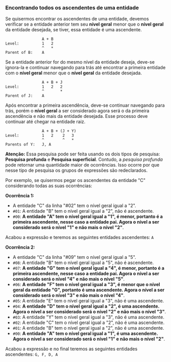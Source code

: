 ### Encontrando todos os ascendentes de uma entidade <header-set anchor-name="search-find-ascending" />

Se quisermos encontrar os ascendentes de uma entidade, devemos verificar se a entidade anterior tem seu **nível geral** menor que o **nível geral** da entidade desejada, se tiver, essa entidade é uma ascendente.

```
                A + B
Level:          1   2
                ^   *
Parent of B:    A
```

Se a entidade anterior for do mesmo nível da entidade deseja, deve-se ignora-la e continuar navegando para trás até encontrar a primeira entidade com o **nível geral** menor que o **nível geral** da entidade desejada. 

```
                A + B + J
Level:          1   2   2
                ^       *
Parent of J:    A
```

Após encontrar a primeira ascendência, deve-se continuar navegando para trás, porém o **nível geral** a ser considerado agora será o da primeira ascendência e não mais da entidade desejada. Esse processo deve continuar até chegar na entidade raiz.

```
                A + B + (J + Y)
Level:          1   2    2   3
                ^        ^   *
Parents of Y:   J, A
```

**Atenção:** Essa pesquisa pode ser feita usando os dois tipos de pesquisa: **Pesquisa profunda** e **Pesquisa superficial**. Contudo, a _pesquisa profunda_ pode retornar uma quantidade maior de ocorrências. Isso ocorre por que nesse tipo de pesquisa os grupos de expressões são redeclarados.

Por exemplo, se quisermos pegar os ascendentes da entidade "C" considerando todas as suas ocorrências:

**Ocorrência 1:**

* A entidade "C" da linha "#02" tem o nível geral igual a "2".
* `#01`: A entidade "B" tem o nível geral igual a "2", não é ascendente.
* `#00`: **A entidade "A" tem o nível geral igual a "1", é menor, portanto é a primeira ascendente, nesse caso a entidade pai. Agora o nível a ser considerado será o nível "1" e não mais o nível "2"**.

Acabou a expressão e teremos as seguintes entidades ascendentes: `A`

**Ocorrência 2:**

* A entidade "C" da linha "#09" tem o nível geral igual a "5".
* `#08`: A entidade "B" tem o nível geral igual a "5", não é ascendente.
* `#07`: **A entidade "G" tem o nível geral igual a "4", é menor, portanto é a primeira ascendente, nesse caso a entidade pai. Agora o nível a ser considerado será o nível "4" e não mais o nível "5"**.
* `#06`: **A entidade "F" tem o nível geral igual a "3", é menor que o nível geral da entidade "G", portanto é uma ascendente. Agora o nível a ser considerado será o nível "3" e não mais o nível "4"**.
* `#05`: A entidade "E" tem o nível geral igual a "3", não é uma ascendente.
* `#04`: **A entidade "D" tem o nível geral igual a "2", é uma ascendente. Agora o nível a ser considerado será o nível "2" e não mais o nível "3"**.
* `#03`: A entidade "Y" tem o nível geral igual a "3", não é uma ascendente.
* `#02`: A entidade "C" tem o nível geral igual a "2", não é uma ascendente.
* `#01`: A entidade "B" tem o nível geral igual a "2", não é uma ascendente.
* `#00`: **A entidade "A" tem o nível geral igual a "1", é uma ascendente. Agora o nível a ser considerado será o nível "1" e não mais o nível "2"**.

Acabou a expressão e no final teremos as seguintes entidades ascendentes: `G, F, D, A`